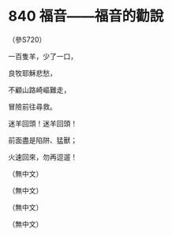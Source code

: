 # 840 福音——福音的勸說

（參S720）

一百隻羊，少了一口，

良牧耶穌悲愁，

不顧山路崎嶇難走，

冒險前往尋救。

迷羊回頭！迷羊回頭！

前面盡是陷阱、猛獸；

火速回來，勿再逗遛！

（無中文）

（無中文）

（無中文）

（無中文）

